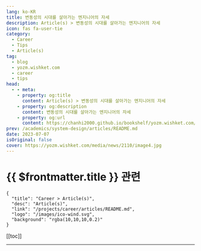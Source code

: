 ```yaml
---
lang: ko-KR
title: 변동성의 시대를 살아가는 엔지니어의 자세
description: Article(s) > 변동성의 시대를 살아가는 엔지니어의 자세
icon: fas fa-user-tie
category: 
  - Career
  - Tips
  - Article(s)
tag: 
  - blog
  - yozm.wishket.com
  - career
  - tips
head:
  - - meta:
    - property: og:title
      content: Article(s) > 변동성의 시대를 살아가는 엔지니어의 자세
    - property: og:description
      content: 변동성의 시대를 살아가는 엔지니어의 자세
    - property: og:url
      content: https://chanhi2000.github.io/bookshelf/yozm.wishket.com/2110.html
prev: /academics/system-design/articles/README.md
date: 2023-07-07
isOriginal: false
cover: https://yozm.wishket.com/media/news/2110/image4.jpg
---
```


# {{ $frontmatter.title }} 관련

```component VPCard
{
  "title": "Career > Article(s)",
  "desc": "Article(s)",
  "link": "/projects/career/articles/README.md",
  "logo": "/images/ico-wind.svg",
  "background": "rgba(10,10,10,0.2)"
}
```

[[toc]]

---

<SiteInfo
  name="변동성의 시대를 살아가는 엔지니어의 자세 | 요즘IT"
  desc="코드는 현실 세계를 반영해야 합니다. 비즈니스의 요구 사항과 사람은 컴퓨터의 작동 방식대로 움직이지 않습니다. 비즈니스를 코드로 구현하기 위해 분투하고 있는 다양한 프로그래머의 고민, 문제 해결, 성장 이야기를 들어보고자 합니다. 앞으로 인터뷰나 에세이 등 다양한 형식을 통해 코딩과 비즈니스의 관계를 톺아보려 합니다. 시리즈 두 번째로, 백명석 케이타운포유(이하 케타포) CTO를 만났습니다."
  url="https://yozm.wishket.com/magazine/detail/2110/"
  logo="https://yozm.wishket.com/static/renewal/img/global/gnb_yozmit.svg"
  preview="https://yozm.wishket.com/media/news/2110/image4.jpg"/>

<!-- TODO: 작성 -->

